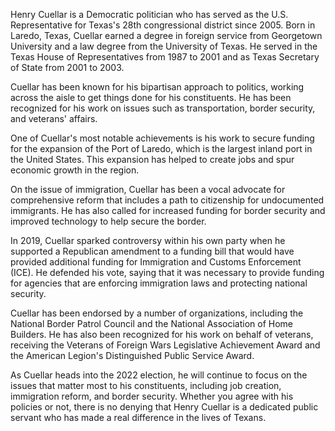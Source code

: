 Henry Cuellar is a Democratic politician who has served as the U.S. Representative for Texas's 28th congressional district since 2005. Born in Laredo, Texas, Cuellar earned a degree in foreign service from Georgetown University and a law degree from the University of Texas. He served in the Texas House of Representatives from 1987 to 2001 and as Texas Secretary of State from 2001 to 2003.

Cuellar has been known for his bipartisan approach to politics, working across the aisle to get things done for his constituents. He has been recognized for his work on issues such as transportation, border security, and veterans' affairs.

One of Cuellar's most notable achievements is his work to secure funding for the expansion of the Port of Laredo, which is the largest inland port in the United States. This expansion has helped to create jobs and spur economic growth in the region.

On the issue of immigration, Cuellar has been a vocal advocate for comprehensive reform that includes a path to citizenship for undocumented immigrants. He has also called for increased funding for border security and improved technology to help secure the border.

In 2019, Cuellar sparked controversy within his own party when he supported a Republican amendment to a funding bill that would have provided additional funding for Immigration and Customs Enforcement (ICE). He defended his vote, saying that it was necessary to provide funding for agencies that are enforcing immigration laws and protecting national security.

Cuellar has been endorsed by a number of organizations, including the National Border Patrol Council and the National Association of Home Builders. He has also been recognized for his work on behalf of veterans, receiving the Veterans of Foreign Wars Legislative Achievement Award and the American Legion's Distinguished Public Service Award.

As Cuellar heads into the 2022 election, he will continue to focus on the issues that matter most to his constituents, including job creation, immigration reform, and border security. Whether you agree with his policies or not, there is no denying that Henry Cuellar is a dedicated public servant who has made a real difference in the lives of Texans.
